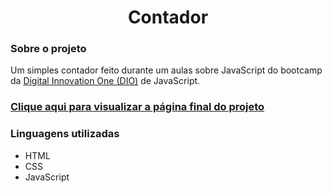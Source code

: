 <div align="center">
  <h1> Contador </h1>
</div>
<div>
  <h3>Sobre o projeto</h3>
  <p>Um simples contador feito durante um aulas sobre JavaScript do bootcamp da <a href="https://www.dio.me/en">Digital Innovation One (DIO)</a> de JavaScript.</p>
  
  ### [Clique aqui para visualizar a página final do projeto](https://thenextbunny.github.io/counter/)
  
   <h3>Linguagens utilizadas</h3>
  <ul>
    <li>HTML</li>
    <li>CSS</li>
    <li>JavaScript</li>
  </ul>
</div>
